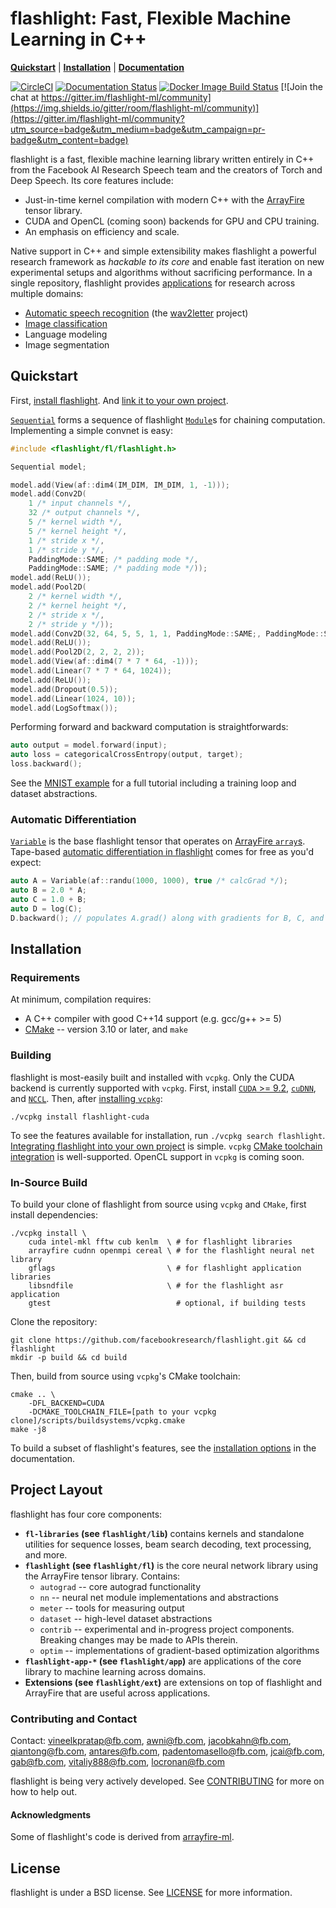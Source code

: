 # flashlight: Fast, Flexible Machine Learning in C++

[**Quickstart**](#quickstart)
| [**Installation**](#installation)
| [**Documentation**](https://fl.readthedocs.io/en/latest/)

[![CircleCI](https://circleci.com/gh/facebookresearch/flashlight.svg?style=shield)](https://circleci.com/gh/facebookresearch/flashlight)
[![Documentation Status](https://img.shields.io/readthedocs/fl.svg)](https://fl.readthedocs.io/en/latest/)
[![Docker Image Build Status](https://img.shields.io/github/workflow/status/facebookresearch/flashlight/Publish%20Docker%20images?label=docker%20image%20build)](https://hub.docker.com/r/flml/flashlight/tags)
[![Join the chat at https://gitter.im/flashlight-ml/community](https://img.shields.io/gitter/room/flashlight-ml/community)](https://gitter.im/flashlight-ml/community?utm_source=badge&utm_medium=badge&utm_campaign=pr-badge&utm_content=badge)

flashlight is a fast, flexible machine learning library written entirely in C++
from the Facebook AI Research Speech team and the creators of Torch and
Deep Speech. Its core features include:
- Just-in-time kernel compilation with modern C++ with the [ArrayFire](https://github.com/arrayfire/arrayfire)
tensor library.
- CUDA and OpenCL (coming soon) backends for GPU and CPU training.
- An emphasis on efficiency and scale.

Native support in C++ and simple extensibility makes flashlight a powerful research framework as  *hackable to its core* and enable fast iteration on new experimental setups and algorithms without sacrificing performance. In a single repository, flashlight provides [applications](https://github.com/facebookresearch/flashlight/tree/master/flashlight/app) for research across multiple domains:
- [Automatic speech recognition](https://github.com/facebookresearch/flashlight/tree/master/flashlight/app/asr) (the [wav2letter](https://github.com/facebookresearch/wav2letter/) project)
- [Image classification](https://github.com/facebookresearch/flashlight/tree/master/flashlight/app/imclass)
- Language modeling
- Image segmentation

## Quickstart

First, [install flashlight](#installation). And [link it to your own project](https://fl.readthedocs.io/en/latest/installation.html#building-your-project-with-flashlight).

[`Sequential`](https://fl.readthedocs.io/en/latest/modules.html#sequential) forms a sequence of flashlight [`Module`](https://fl.readthedocs.io/en/latest/modules.html#module)s for chaining computation. Implementing a simple convnet is easy:
```c++
#include <flashlight/fl/flashlight.h>

Sequential model;

model.add(View(af::dim4(IM_DIM, IM_DIM, 1, -1)));
model.add(Conv2D(
    1 /* input channels */,
    32 /* output channels */,
    5 /* kernel width */,
    5 /* kernel height */,
    1 /* stride x */,
    1 /* stride y */,
    PaddingMode::SAME; /* padding mode */,
    PaddingMode::SAME; /* padding mode */));
model.add(ReLU());
model.add(Pool2D(
    2 /* kernel width */,
    2 /* kernel height */,
    2 /* stride x */,
    2 /* stride y */));
model.add(Conv2D(32, 64, 5, 5, 1, 1, PaddingMode::SAME;, PaddingMode::SAME;));
model.add(ReLU());
model.add(Pool2D(2, 2, 2, 2));
model.add(View(af::dim4(7 * 7 * 64, -1)));
model.add(Linear(7 * 7 * 64, 1024));
model.add(ReLU());
model.add(Dropout(0.5));
model.add(Linear(1024, 10));
model.add(LogSoftmax());
```

Performing forward and backward computation is straightforwards:
```c++
auto output = model.forward(input);
auto loss = categoricalCrossEntropy(output, target);
loss.backward();
```

See the [MNIST example](https://fl.readthedocs.io/en/latest/mnist.html) for a full tutorial including a training loop and dataset abstractions.

### Automatic Differentiation

[`Variable`](https://fl.readthedocs.io/en/latest/variable.html) is the base flashlight tensor that operates on [ArrayFire `array`s](http://arrayfire.org/docs/classaf_1_1array.htm). Tape-based [automatic differentiation in flashlight](https://fl.readthedocs.io/en/latest/autograd.html) comes for free as you'd expect:
```c++
auto A = Variable(af::randu(1000, 1000), true /* calcGrad */);
auto B = 2.0 * A;
auto C = 1.0 + B;
auto D = log(C);
D.backward(); // populates A.grad() along with gradients for B, C, and D.
```

## Installation
### Requirements
At minimum, compilation requires:
- A C++ compiler with good C++14 support (e.g. gcc/g++ >= 5)
- [CMake](https://cmake.org/) -- version 3.10 or later, and ``make``

### Building
flashlight is most-easily built and installed with `vcpkg`. Only the CUDA backend is currently supported with `vcpkg`. First, install [`CUDA` >= 9.2](https://developer.nvidia.com/cuda-downloads), [`cuDNN`](https://docs.nvidia.com/deeplearning/cudnn/install-guide/index.html), and [`NCCL`](https://docs.nvidia.com/deeplearning/nccl/install-guide/index.html). Then, after [installing `vcpkg`](https://github.com/microsoft/vcpkg#getting-started):
```shell
./vcpkg install flashlight-cuda
```
To see the features available for installation, run `./vcpkg search flashlight`. [Integrating flashlight into your own project](https://vcpkg.readthedocs.io/en/latest/examples/installing-and-using-packages/#cmake) is simple. `vcpkg` [CMake toolchain integration](https://vcpkg.readthedocs.io/en/latest/examples/installing-and-using-packages/#cmake) is well-supported. OpenCL support in `vcpkg` is coming soon.

### In-Source Build

To build your clone of flashlight from source using `vcpkg` and `CMake`, first install dependencies:
```shell
./vcpkg install \
    cuda intel-mkl fftw cub kenlm  \ # for flashlight libraries
    arrayfire cudnn openmpi cereal \ # for the flashlight neural net library
    gflags                         \ # for flashlight application libraries
    libsndfile                     \ # for the flashlight asr application
    gtest                            # optional, if building tests
```
Clone the repository:
```shell
git clone https://github.com/facebookresearch/flashlight.git && cd flashlight
mkdir -p build && cd build
```
Then, build from source using `vcpkg`'s CMake toolchain:
```shell
cmake .. \
    -DFL_BACKEND=CUDA
    -DCMAKE_TOOLCHAIN_FILE=[path to your vcpkg clone]/scripts/buildsystems/vcpkg.cmake
make -j8
```
To build a subset of flashlight's features, see the [installation options](https://fl.readthedocs.io/en/latest/installation.html) in the documentation.

## Project Layout

flashlight has four core components:
- **`fl-libraries` (see `flashlight/lib`)** contains kernels and standalone utilities for sequence losses, beam search decoding, text processing, and more.
- **`flashlight` (see `flashlight/fl`)** is the core neural network library using the ArrayFire tensor library. Contains:
  - `autograd` -- core autograd functionality
  - `nn` -- neural net module implementations and abstractions
  - `meter` -- tools for measuring output
  - `dataset` -- high-level dataset abstractions
  - `contrib` -- experimental and in-progress project components. Breaking changes may be made to APIs therein.
  - `optim` -- implementations of gradient-based optimization algorithms
- **`flashlight-app-*` (see `flashlight/app`)** are applications of the core library to machine learning across domains.
- **Extensions (see `flashlight/ext`)** are extensions on top of flashlight and ArrayFire that are useful across applications.

### Contributing and Contact
Contact: vineelkpratap@fb.com, awni@fb.com, jacobkahn@fb.com, qiantong@fb.com, antares@fb.com, padentomasello@fb.com,
jcai@fb.com,  gab@fb.com, vitaliy888@fb.com, locronan@fb.com

flashlight is being very actively developed. See
[CONTRIBUTING](CONTRIBUTING.md) for more on how to help out.

#### Acknowledgments
Some of flashlight's code is derived from
[arrayfire-ml](https://github.com/arrayfire/arrayfire-ml/).

## License
flashlight is under a BSD license. See [LICENSE](LICENSE) for more information.

